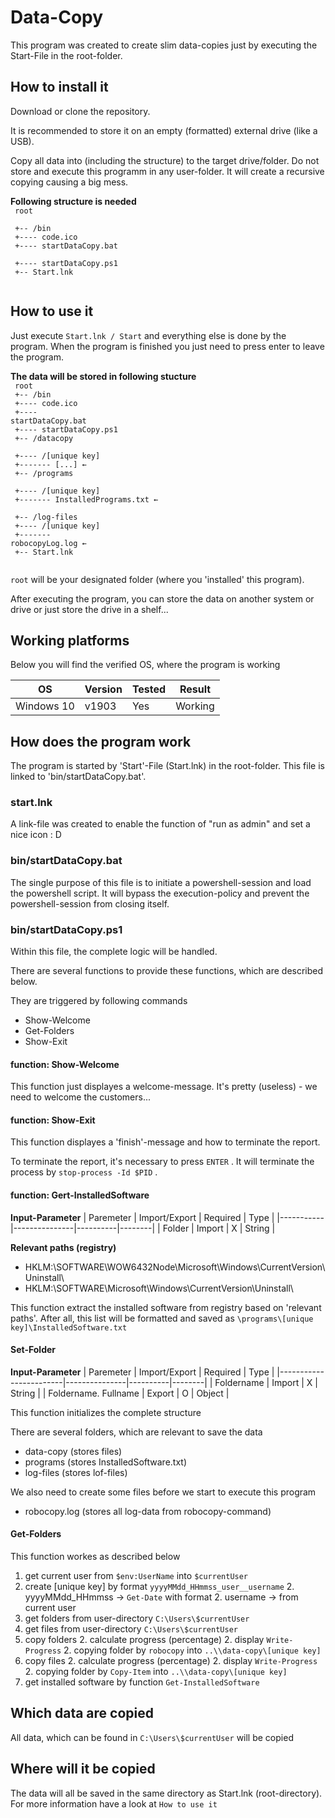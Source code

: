 # Data-Copy #
This program was created to create slim data-copies just by executing the Start-File in the root-folder.

## How to install it ##
Download or clone the repository.

It is recommended to store it on an empty (formatted) external drive (like a USB).

Copy all data into (including the structure) to the target drive/folder.
Do not store and execute this programm in any user-folder. It will create a recursive copying causing a big mess.

**Following structure is needed** <br />
<code>
root <br />
+-- /bin <br />
+---- code.ico <br />
+---- startDataCopy.bat <br />
+---- startDataCopy.ps1 <br />
+-- Start.lnk <br />
</code>

## How to use it ##

Just execute `Start.lnk / Start` and everything else is done by the program.
When the program is finished you just need to press enter to leave the program.

**The data will be stored in following stucture** <br />
<code>
root <br />
+-- /bin <br />
+---- code.ico <br />
+---- startDataCopy.bat <br />
+---- startDataCopy.ps1 <br />
+-- /datacopy <br />
+---- /[unique key] <br />
+------- [...] &larr; <br />
+-- /programs <br />
+---- /[unique key] <br />
+------- InstalledPrograms.txt &larr; <br />
+-- /log-files <br />
+---- /[unique key] <br />
+------- robocopyLog.log &larr; <br />
+-- Start.lnk <br />
</code>

`root` will be your designated folder (where you 'installed' this program).

After executing the program, you can store the data on another system or drive or just store the drive in a shelf...

## Working platforms ##

Below you will find the verified OS, where the program is working

| OS         | Version | Tested | Result  |
|------------|---------|--------|---------|
| Windows 10 | v1903   | Yes    | Working |

## How does the program work ##

The program is started by 'Start'-File (Start.lnk) in the root-folder. 
This file is linked to 'bin/startDataCopy.bat'.

### start.lnk ###

A link-file was created to enable the function of "run as admin" and set a nice icon : D

### bin/startDataCopy.bat ###

The single purpose of this file is to initiate a powershell-session and load the powershell script.
It will bypass the execution-policy and prevent the powershell-session from closing itself.

### bin/startDataCopy.ps1 ##

Within this file, the complete logic will be handled.

There are several functions to provide these functions, which are described below.

They are triggered by following commands

* Show-Welcome
* Get-Folders  
* Show-Exit

#### function: Show-Welcome ####

This function just displayes a welcome-message. It's pretty (useless) - we need to welcome the customers...

#### function: Show-Exit ####

This function displayes a 'finish'-message and how to terminate the report.

To terminate the report, it's necessary to press `ENTER` . It will terminate the process by `stop-process -Id $PID` .

#### function: Gert-InstalledSoftware ####

**Input-Parameter**
| Paremeter | Import/Export | Required | Type   |
|-----------|---------------|----------|--------|
| Folder    | Import        | X        | String |

**Relevant paths (registry)**

* HKLM:\SOFTWARE\WOW6432Node\Microsoft\Windows\CurrentVersion\Uninstall\
* HKLM:\SOFTWARE\Microsoft\Windows\CurrentVersion\Uninstall\

This function extract the installed software from registry based on 'relevant paths'.
After all, this list will be formatted and saved as `\programs\[unique key]\InstalledSoftware.txt`

#### Set-Folder ####

**Input-Parameter**
| Paremeter              | Import/Export | Required | Type   |
|------------------------|---------------|----------|--------|
| Foldername             | Import        | X        | String |
| Foldername. Fullname   | Export        | O        | Object |

This function initializes the complete structure

There are several folders, which are relevant to save the data

* data-copy (stores files)
* programs (stores InstalledSoftware.txt)
* log-files (stores lof-files)

We also need to create some files before we start to execute this program

* robocopy.log (stores all log-data from robocopy-command)

#### Get-Folders ####

This function workes as described below

1. get current user from `$env:UserName` into `$currentUser`
1. create [unique key] by format `yyyyMMdd_HHmmss_user__username`
    2. yyyyMMdd_HHmmss &rarr; `Get-Date` with format
    2. username &rarr; from current user
1. get folders from user-directory `C:\Users\$currentUser`
1. get files from  user-directory `C:\Users\$currentUser`
1. copy folders
    2. calculate progress (percentage)
    2. display `Write-Progress`
    2. copying folder by `robocopy` into `..\\data-copy\[unique key]`
1. copy files
    2. calculate progress (percentage)
    2. display `Write-Progress`
    2. copying folder by `Copy-Item` into `..\\data-copy\[unique key]`
1. get installed software by function `Get-InstalledSoftware`

## Which data are copied ##

All data, which can be found in `C:\Users\$currentUser` will be copied

## Where will it be copied ##

The data will all be saved in the same directory as Start.lnk (root-directory). 
For more information have a look at `How to use it`